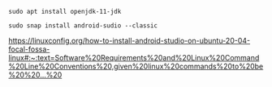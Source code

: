 ```
sudo apt install openjdk-11-jdk
```

```
sudo snap install android-sudio --classic
```
https://linuxconfig.org/how-to-install-android-studio-on-ubuntu-20-04-focal-fossa-linux#:~:text=Software%20Requirements%20and%20Linux%20Command%20Line%20Conventions%20,given%20linux%20commands%20to%20be%20%20...%20